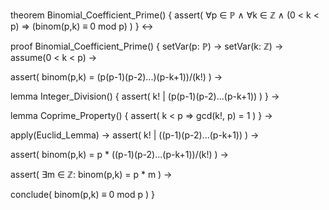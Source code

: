 theorem Binomial_Coefficient_Prime() {
  assert(
    ∀p ∈ ℙ ∧ ∀k ∈ ℤ ∧ (0 < k < p) ⇒ 
    (binom(p,k) ≡ 0 mod p)
  )
} ↔

proof Binomial_Coefficient_Prime() {
  setVar(p: ℙ) →
  setVar(k: ℤ) →
  assume(0 < k < p) →
  
  assert(
    binom(p,k) = (p(p-1)(p-2)...)(p-k+1))/(k!)
  ) →

  lemma Integer_Division() {
    assert(
      k! | (p(p-1)(p-2)...(p-k+1))
    )
  } →

  lemma Coprime_Property() {
    assert(
      k < p ⇒ gcd(k!, p) = 1
    )
  } →

  apply(Euclid_Lemma) →
  assert(
    k! | ((p-1)(p-2)...(p-k+1))
  ) →

  assert(
    binom(p,k) = p * ((p-1)(p-2)...(p-k+1))/(k!)
  ) →

  assert(
    ∃m ∈ ℤ: binom(p,k) = p * m
  ) →

  conclude(
    binom(p,k) ≡ 0 mod p
  )
}